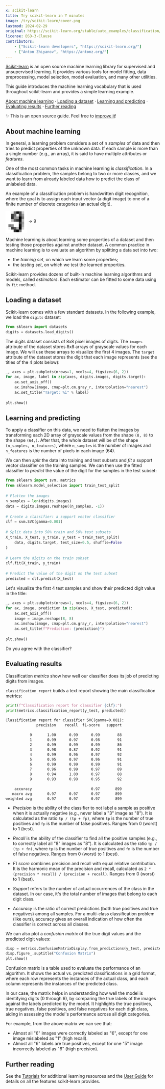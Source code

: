 ```yaml
---
x: scikit-learn
title: Try scikit-learn in Y minutes
image: /try/scikit-learn/cover.png
lastmod: 2024-02-29
original: https://scikit-learn.org/stable/auto_examples/classification/plot_digits_classification.html
license: BSD-3-Clause
contributors:
    - ["Scikit-learn developers", "https://scikit-learn.org/"]
    - ["Anton Zhiyanov", "https://antonz.org/"]
---
```


[Scikit-learn](https://scikit-learn.org/) is an open source machine learning library for supervised and unsupervised learning. It provides various tools for model fitting, data preprocessing, model selection, model evaluation, and many other utilities.

This guide introduces the machine learning vocabulary that is used throughout scikit-learn and provides a simple learning example.

[About machine learning](#about-machine-learning) ·
[Loading a dataset](#loading-a-dataset) ·
[Learning and predicting](#learning-and-predicting) ·
[Evaluating results](#evaluating-results) ·
[Further reading](#further-reading)

<div class="tryx__panel">
<p>✨ This is an open source guide. Feel free to <a href="https://github.com/nalgeon/tryxinyminutes/blob/main/try/scikit-learn/index.md">improve it</a>!</p>
</div>

## About machine learning

In general, a learning problem considers a set of n _samples_ of data and then tries to predict properties of the unknown data. If each sample is more than a single number (e.g., an array), it is said to have multiple attributes or _features_.

One of the most common tasks in machine learning is _classification_. In a classification problem, the samples belong to two or more classes, and we want to learn from already labeled data how to predict the class of unlabeled data.

An example of a classification problem is handwritten digit recognition, where the goal is to assign each input vector (a digit image) to one of a finite number of discrete categories (an actual digit).

<img src="nine.svg" style="display: inline-block; vertical-align: middle; width: 5em;"> → 9

Machine learning is about learning some properties of a dataset and then testing those properties against another dataset. A common practice in machine learning is to evaluate an algorithm by splitting a data set into two:

-   the _training set_, on which we learn some properties;
-   the _testing set_, on which we test the learned properties.

Scikit-learn provides dozens of built-in machine learning algorithms and models, called _estimators_. Each estimator can be fitted to some data using its `fit` method.

## Loading a dataset

Scikit-learn comes with a few standard datasets. In the following example, we load the `digits` dataset:

```python
from sklearn import datasets
digits = datasets.load_digits()
```

<codapi-snippet id="datasets" sandbox="python" editor="basic" output-mode="hidden">
</codapi-snippet>

The digits dataset consists of 8x8 pixel images of digits. The `images` attribute of the dataset stores 8x8 arrays of grayscale values for each image. We will use these arrays to visualize the first 4 images. The `target` attribute of the dataset stores the digit that each image represents (see the titles of the 4 plots below):

```python
_, axes = plt.subplots(nrows=1, ncols=4, figsize=(6, 2))
for ax, image, label in zip(axes, digits.images, digits.target):
    ax.set_axis_off()
    ax.imshow(image, cmap=plt.cm.gray_r, interpolation="nearest")
    ax.set_title("Target: %i" % label)

plt.show()
```

<codapi-snippet sandbox="python" editor="basic" template="pyplot.py" depends-on="datasets" output-mode="svg">
</codapi-snippet>

## Learning and predicting

To apply a classifier on this data, we need to flatten the images by transforming each 2D array of grayscale values from the shape `(8, 8)` to the shape `(64,)`. After that, the whole dataset will be of the shape `(n_samples, n_features)`, where `n_samples` is the number of images and `n_features` is the number of pixels in each image (64).

We can then _split_ the data into training and test subsets and _fit_ a support vector classifier on the training samples. We can then use the fitted classifier to _predict_ the value of the digit for the samples in the test subset:

```python
from sklearn import svm, metrics
from sklearn.model_selection import train_test_split

# Flatten the images
n_samples = len(digits.images)
data = digits.images.reshape((n_samples, -1))

# Create a classifier: a support vector classifier
clf = svm.SVC(gamma=0.001)

# Split data into 50% train and 50% test subsets
X_train, X_test, y_train, y_test = train_test_split(
    data, digits.target, test_size=0.5, shuffle=False
)

# Learn the digits on the train subset
clf.fit(X_train, y_train)

# Predict the value of the digit on the test subset
predicted = clf.predict(X_test)
```

<codapi-snippet id="classify" sandbox="python" editor="basic" depends-on="datasets" output-mode="hidden">
</codapi-snippet>

Let's visualize the first 4 test samples and show their predicted digit value in the title:

```python
_, axes = plt.subplots(nrows=1, ncols=4, figsize=(6, 2))
for ax, image, prediction in zip(axes, X_test, predicted):
    ax.set_axis_off()
    image = image.reshape(8, 8)
    ax.imshow(image, cmap=plt.cm.gray_r, interpolation="nearest")
    ax.set_title(f"Prediction: {prediction}")

plt.show()
```

<codapi-snippet sandbox="python" editor="basic" template="pyplot.py" depends-on="classify" output-mode="svg">
</codapi-snippet>

Do you agree with the classifier?

## Evaluating results

Classification _metrics_ show how well our classifier does its job of predicting digits from images.

`classification_report` builds a text report showing the main classification metrics:

```python
print(f"Classification report for classifier {clf}:")
print(metrics.classification_report(y_test, predicted))
```

<codapi-snippet sandbox="python" editor="basic" depends-on="classify" output>
</codapi-snippet>

```
Classification report for classifier SVC(gamma=0.001):
              precision    recall  f1-score   support

           0       1.00      0.99      0.99        88
           1       0.99      0.97      0.98        91
           2       0.99      0.99      0.99        86
           3       0.98      0.87      0.92        91
           4       0.99      0.96      0.97        92
           5       0.95      0.97      0.96        91
           6       0.99      0.99      0.99        91
           7       0.96      0.99      0.97        89
           8       0.94      1.00      0.97        88
           9       0.93      0.98      0.95        92

    accuracy                           0.97       899
   macro avg       0.97      0.97      0.97       899
weighted avg       0.97      0.97      0.97       899
```

-   _Precision_ is the ability of the classifier to not label a sample as positive when it is actually negative (e.g., never label a "3" image as "8"). It is calculated as the ratio `tp / (tp + fp)`, where `tp` is the number of true positives and `fp` is the number of false positives. Ranges from 0 (worst) to 1 (best).

-   _Recall_ is the ability of the classifier to find all the positive samples (e.g., to correctly label all "8" images as "8"). It is calculated as the ratio `tp / (tp + fn)`, where `tp` is the number of true positives and `fn` is the number of false negatives. Ranges from 0 (worst) to 1 (best).

-   _F1 score_ combines precision and recall with equal relative contribution. It is the harmonic mean of the precision and recall, calculated as `2 * (precision * recall) / (precision + recall)`. Ranges from 0 (worst) to 1 (best).

-   _Support_ refers to the number of actual occurrences of the class in the dataset. In our case, it's the total number of images that belong to each digit class.

-   _Accuracy_ is the ratio of correct predictions (both true positives and true negatives) among all samples. For a multi-class classification problem (like ours), accuracy gives an overall indication of how often the classifier is correct across all classes.

We can also plot a _confusion matrix_ of the true digit values and the predicted digit values:

```python
disp = metrics.ConfusionMatrixDisplay.from_predictions(y_test, predicted)
disp.figure_.suptitle("Confusion Matrix")
plt.show()
```

<codapi-snippet sandbox="python" editor="basic" template="pyplot.py" depends-on="classify" output-mode="svg">
</codapi-snippet>

Confusion matrix is a table used to evaluate the performance of an algorithm. It shows the actual vs. predicted classifications in a grid format, where each row represents the instances of the actual class, and each column represents the instances of the predicted class.

In our case, the matrix helps in understanding how well the model is identifying digits (0 through 9), by comparing the true labels of the images against the labels predicted by the model. It highlights the true positives, true negatives, false positives, and false negatives for each digit class, aiding in assessing the model's performance across all digit categories.

For example, from the above matrix we can see that:

-   Almost all "6" images were correctly labeled as "6", except for one image mislabeled as "1" (high recall).
-   Almost all "6" labels are true positives, except for one "5" image incorrectly labeled as "6" (high precision).

## Further reading

See the [Tutorials](https://scikit-learn.org/stable/tutorial/index.html) for additional learning resources and the [User Guide](https://scikit-learn.org/stable/user_guide.html) for details on all the features scikit-learn provides.

